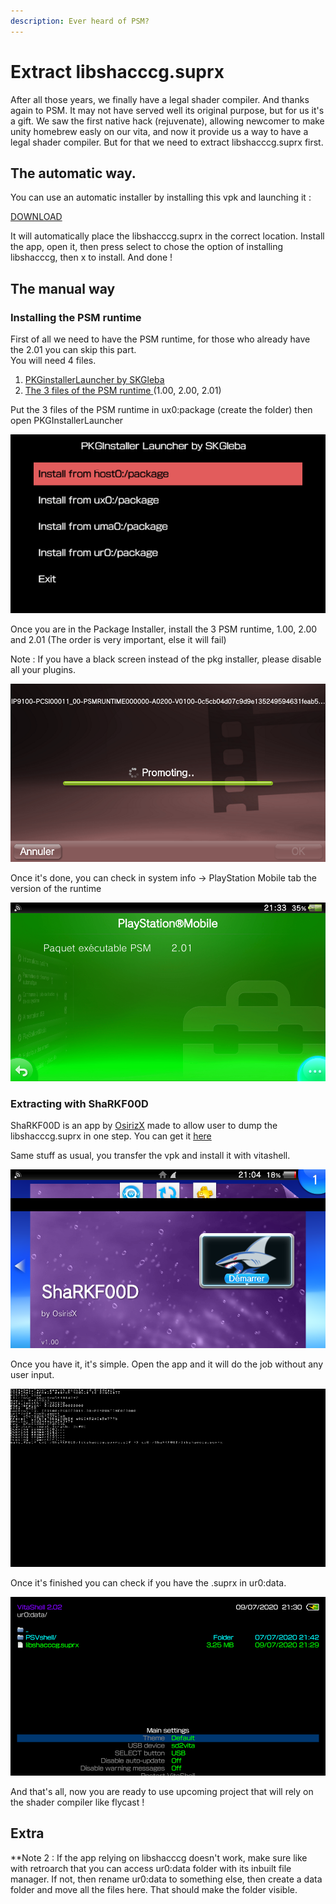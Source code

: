 ```yaml
---
description: Ever heard of PSM?
---
```


# Extract libshacccg.suprx

After all those years, we finally have a legal shader compiler. And thanks again to PSM. It may not have served well its original purpose, but for us it's a gift. We saw the first native hack (rejuvenate), allowing newcomer to make unity homebrew easly on our vita, and now it provide us a way to have a legal shader compiler. But for that we need to extract libshacccg.suprx first.





## The automatic way.

You can use an automatic installer by installing this vpk and launching it :&#x20;

[DOWNLOAD](https://github.com/SonicMastr/PIB-Configuration-Tool/releases)

It will automatically place the libshacccg.suprx in the correct location. Install the app, open it, then press select to chose the option of installing libshacccg, then x to install. And done !



## The manual way

### Installing the PSM runtime

First of all we need to have the PSM runtime, for those who already have the 2.01 you can skip this part.\
You will need 4 files.

1. [PKGinstallerLauncher by SKGleba](https://vitadb.rinnegatamante.it/#/info/381)
2. [The 3 files of the PSM runtime ](http://psm.cbps.xyz/devtools.php?type=psm-runtime)(1.00, 2.00, 2.01)

Put the 3 files of the PSM runtime in ux0:package (create the folder) then open PKGInstallerLauncher

![I suppose you know what option you shoud chose right?](<../.gitbook/assets/2020-07-09-210117 (1).png>)

Once you are in the Package Installer, install the 3 PSM runtime, 1.00, 2.00 and 2.01 (The order is very important, else it will fail)

Note : If you have a black screen instead of the pkg installer, please disable all your plugins.

![Ever wondered why is there a cinema film in the background? Me too](<../.gitbook/assets/2020-07-09-210600 (1).png>)

Once it's done, you can check in system info -> PlayStation Mobile tab the version of the runtime

![I hope you didn't sleep during french classe](<../.gitbook/assets/2020-07-09-213320 (1).png>)

### Extracting with ShaRKF00D

ShaRKF00D is an app by [OsirizX](https://github.com/OsirizX/ShaRKF00D) made to allow user to dump the libshacccg.suprx in one step. You can get it [here](https://github.com/OsirizX/ShaRKF00D/releases/download/1.3/ShaRKF00D.vpk)

Same stuff as usual, you transfer the vpk and install it with vitashell.

![Don't worry, this one doesn't bite. Well he might ate a little part of my screen but it's cool](<../.gitbook/assets/2020-07-09-210409 (1).png>)

Once you have it, it's simple. Open the app and it will do the job without any user input.

![Hackerman!](<../.gitbook/assets/2020-07-09-212912 (1).png>)

Once it's finished you can check if you have the .suprx in ur0:data.

![Too fast for the menu to catch me](<../.gitbook/assets/2020-07-09-213049 (1).png>)

And that's all, now you are ready to use upcoming project that will rely on the shader compiler like flycast !



## Extra

\*\*Note 2 : If the app relying on libshacccg doesn't work, make sure like with retroarch that you can access ur0:data folder with its inbuilt file manager. If not, then rename ur0:data to something else, then create a data folder and move all the files here. That should make the folder visible.
